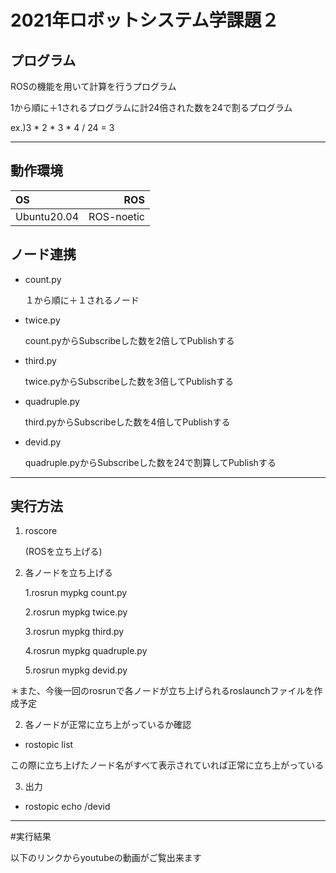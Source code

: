 # 2021年ロボットシステム学課題２


## プログラム


ROSの機能を用いて計算を行うプログラム


1から順に＋1されるプログラムに計24倍された数を24で割るプログラム


ex.)3 * 2 * 3 * 4 / 24 = 3 


______


## 動作環境


| OS | ROS |  
|:----|------:|
| Ubuntu20.04 | ROS-noetic |


## ノード連携


 - count.py 


    １から順に＋１されるノード


 - twice.py

 
    count.pyからSubscribeした数を2倍してPublishする


 - third.py


    twice.pyからSubscribeした数を3倍してPublishする


 - quadruple.py


    third.pyからSubscribeした数を4倍してPublishする


 - devid.py


    quadruple.pyからSubscribeした数を24で割算してPublishする


______


## 実行方法


1. roscore

     (ROSを立ち上げる)


1. 各ノードを立ち上げる
 

    1.rosrun mypkg count.py


    2.rosrun mypkg twice.py

 
    3.rosrun mypkg third.py


    4.rosrun mypkg quadruple.py


    5.rosrun mypkg devid.py


＊また、今後一回のrosrunで各ノードが立ち上げられるroslaunchファイルを作成予定

 2. 各ノードが正常に立ち上がっているか確認


   - rostopic list


  この際に立ち上げたノード名がすべて表示されていれば正常に立ち上がっている


 3. 出力


   - rostopic echo /devid


____


#実行結果


以下のリンクからyoutubeの動画がご覧出来ます


